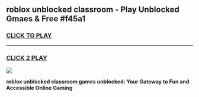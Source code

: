 
## roblox unblocked classroom - Play Unblocked Gmaes & Free #f45a1
<h3>
<a href="https://news.freeplayer.one?title=roblox_unblocked_classroom&ref=03M">CLICK TO PLAY</a></h3>
<hr>

<h3>
<a href="https://news.freeplayer.one?title=roblox_unblocked_classroom&ref=03M">CLICK 2 PLAY</a>
  
</h3>

<a href="https://news.freeplayer.one?title=roblox_unblocked_classroom&ref=03M"><img src="https://clearcache.store/games.png"></a>


**roblox unblocked classroom games unblocked: Your Gateway to Fun and Accessible Online Gaming**
